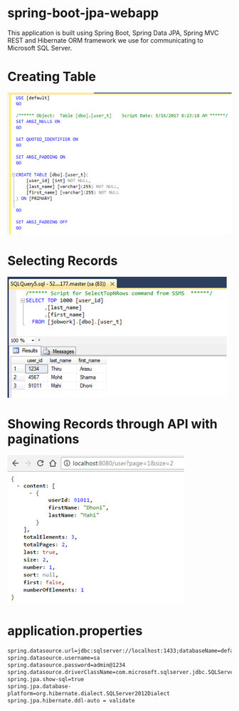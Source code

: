 
# spring-boot-jpa-webapp

This application is built using Spring Boot, Spring Data JPA, Spring MVC REST and Hibernate ORM  framework we use for communicating to Microsoft SQL Server.

# Creating Table
![Creating table](https://raw.githubusercontent.com/Thirunavukkarasu/spring-development-series/master/spring-boot-jpa-webapp/screenshots/1_Create_Table.PNG)
# Selecting Records
![Selecting records](https://raw.githubusercontent.com/Thirunavukkarasu/spring-development-series/master/spring-boot-jpa-webapp/screenshots/2_Select_Records.PNG)
# Showing Records through API with paginations  
![Showing records thro api](https://raw.githubusercontent.com/Thirunavukkarasu/spring-development-series/master/spring-boot-jpa-webapp/screenshots/3_Records_Through_Api.PNG)
# application.properties
```
spring.datasource.url=jdbc:sqlserver://localhost:1433;databaseName=default
spring.datasource.username=sa
spring.datasource.password=admin@1234
spring.datasource.driverClassName=com.microsoft.sqlserver.jdbc.SQLServerDriver
spring.jpa.show-sql=true
spring.jpa.database-platform=org.hibernate.dialect.SQLServer2012Dialect
spring.jpa.hibernate.ddl-auto = validate
```